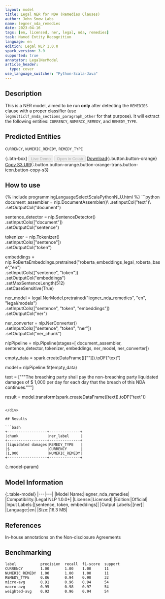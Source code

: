 ```yaml
---
layout: model
title: Legal NER for NDA (Remedies Clauses)
author: John Snow Labs
name: legner_nda_remedies
date: 2023-04-16
tags: [en, licensed, ner, legal, nda, remedies]
task: Named Entity Recognition
language: en
edition: Legal NLP 1.0.0
spark_version: 3.0
supported: true
annotator: LegalNerModel
article_header:
  type: cover
use_language_switcher: "Python-Scala-Java"
---
```


## Description

This is a NER model, aimed to be run **only** after detecting the `REMEDIES` clause with a proper classifier (use `legmulticlf_mnda_sections_paragraph_other` for that purpose). It will extract the following entities: `CURRENCY`, `NUMERIC_REMEDY`, and `REMEDY_TYPE`.

## Predicted Entities

`CURRENCY`, `NUMERIC_REMEDY`, `REMEDY_TYPE`

{:.btn-box}
<button class="button button-orange" disabled>Live Demo</button>
<button class="button button-orange" disabled>Open in Colab</button>
[Download](https://s3.amazonaws.com/auxdata.johnsnowlabs.com/legal/models/legner_nda_remedies_en_1.0.0_3.0_1681687124993.zip){:.button.button-orange}
[Copy S3 URI](s3://auxdata.johnsnowlabs.com/legal/models/legner_nda_remedies_en_1.0.0_3.0_1681687124993.zip){:.button.button-orange.button-orange-trans.button-icon.button-copy-s3}

## How to use



<div class="tabs-box" markdown="1">
{% include programmingLanguageSelectScalaPythonNLU.html %}
```python
document_assembler = nlp.DocumentAssembler()\
        .setInputCol("text")\
        .setOutputCol("document")
        
sentence_detector = nlp.SentenceDetector()\
        .setInputCols(["document"])\
        .setOutputCol("sentence")

tokenizer = nlp.Tokenizer()\
        .setInputCols(["sentence"])\
        .setOutputCol("token")

embeddings = nlp.RoBertaEmbeddings.pretrained("roberta_embeddings_legal_roberta_base","en") \
        .setInputCols(["sentence", "token"]) \
        .setOutputCol("embeddings")\
        .setMaxSentenceLength(512)\
        .setCaseSensitive(True)

ner_model = legal.NerModel.pretrained("legner_nda_remedies", "en", "legal/models")\
        .setInputCols(["sentence", "token", "embeddings"])\
        .setOutputCol("ner")

ner_converter = nlp.NerConverter()\
        .setInputCols(["sentence", "token", "ner"])\
        .setOutputCol("ner_chunk")

nlpPipeline = nlp.Pipeline(stages=[
        document_assembler,
        sentence_detector,
        tokenizer,
        embeddings,
        ner_model,
        ner_converter])

empty_data = spark.createDataFrame([[""]]).toDF("text")

model = nlpPipeline.fit(empty_data)

text = ["""The breaching party shall pay the non-breaching party liquidated damages of $ 1,000 per day for each day that the breach of this NDA continues."""]

result = model.transform(spark.createDataFrame([text]).toDF("text"))
```

</div>

## Results

```bash
+------------------+--------------+
|chunk             |ner_label     |
+------------------+--------------+
|liquidated damages|REMEDY_TYPE   |
|$                 |CURRENCY      |
|1,000             |NUMERIC_REMEDY|
+------------------+--------------+
```

{:.model-param}
## Model Information

{:.table-model}
|---|---|
|Model Name:|legner_nda_remedies|
|Compatibility:|Legal NLP 1.0.0+|
|License:|Licensed|
|Edition:|Official|
|Input Labels:|[sentence, token, embeddings]|
|Output Labels:|[ner]|
|Language:|en|
|Size:|16.3 MB|

## References

In-house annotations on the Non-disclosure Agreements

## Benchmarking

```bash
label           precision  recall  f1-score  support 
CURRENCY        1.00       1.00    1.00      11      
NUMERIC_REMEDY  1.00       1.00    1.00      11      
REMEDY_TYPE     0.86       0.94    0.90      32      
micro-avg       0.91       0.96    0.94      54      
macro-avg       0.95       0.98    0.97      54      
weighted-avg    0.92       0.96    0.94      54 
```